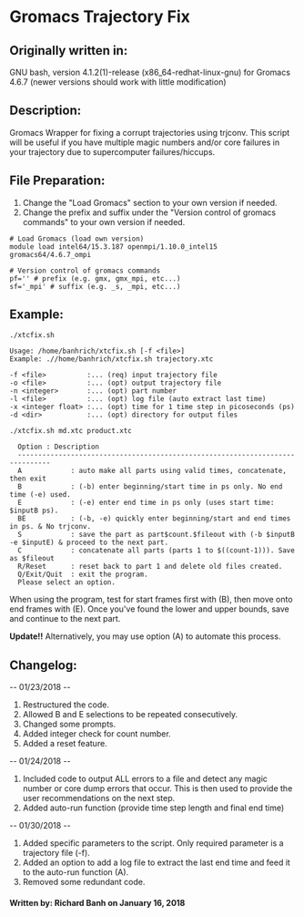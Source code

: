 # Gromacs Trajectory Fix

## Originally written in:
GNU bash, version 4.1.2(1)-release (x86_64-redhat-linux-gnu) for Gromacs 4.6.7 (newer versions should work with little modification)

## Description:
Gromacs Wrapper for fixing a corrupt trajectories using trjconv. This script will be useful if you have multiple magic numbers and/or core failures in your trajectory due to supercomputer failures/hiccups.

## File Preparation:
1. Change the "Load Gromacs" section to your own version if needed.
2. Change the prefix and suffix  under the "Version control of gromacs commands" to your own version if needed.

```
# Load Gromacs (load own version)
module load intel64/15.3.187 openmpi/1.10.0_intel15 gromacs64/4.6.7_ompi

# Version control of gromacs commands
pf='' # prefix (e.g. gmx, gmx_mpi, etc...)
sf='_mpi' # suffix (e.g. _s, _mpi, etc...)
```

## Example:
```
./xtcfix.sh

Usage: /home/banhrich/xtcfix.sh [-f <file>]
Example: .//home/banhrich/xtcfix.sh trajectory.xtc

-f <file>          :... (req) input trajectory file
-o <file>          :... (opt) output trajectory file
-n <integer>       :... (opt) part number
-l <file>          :... (opt) log file (auto extract last time)
-x <integer float> :... (opt) time for 1 time step in picoseconds (ps)
-d <dir>           :... (opt) directory for output files

./xtcfix.sh md.xtc product.xtc

  Option : Description
  ------------------------------------------------------------------------------
  A            : auto make all parts using valid times, concatenate, then exit
  B            : (-b) enter beginning/start time in ps only. No end time (-e) used.
  E            : (-e) enter end time in ps only (uses start time: $inputB ps).
  BE           : (-b, -e) quickly enter beginning/start and end times in ps. & No trjconv.
  S            : save the part as part$count.$fileout with (-b $inputB -e $inputE) & proceed to the next part.
  C            : concatenate all parts (parts 1 to $((count-1))). Save as $fileout
  R/Reset      : reset back to part 1 and delete old files created.
  Q/Exit/Quit  : exit the program.
  Please select an option.

```
When using the program, test for start frames first with (B), then move onto end frames with (E). Once you've found the lower and upper bounds, save and continue to the next part.

**Update!!** Alternatively, you may use option (A) to automate this process.

## Changelog:
-- 01/23/2018 --
1. Restructured the code.
2. Allowed B and E selections to be repeated consecutively.
3. Changed some prompts.
4. Added integer check for count number.
5. Added a reset feature.

-- 01/24/2018 --
1. Included code to output ALL errors to a file and detect any magic number or core dump errors that occur. This is then used to provide the user recommendations on the next step.
2. Added auto-run function (provide time step length and final end time)

-- 01/30/2018 --
1. Added specific parameters to the script. Only required parameter is a trajectory file (-f).
2. Added an option to add a log file to extract the last end time and feed it to the auto-run function (A).
3. Removed some redundant code.

#### Written by: Richard Banh on January 16, 2018
